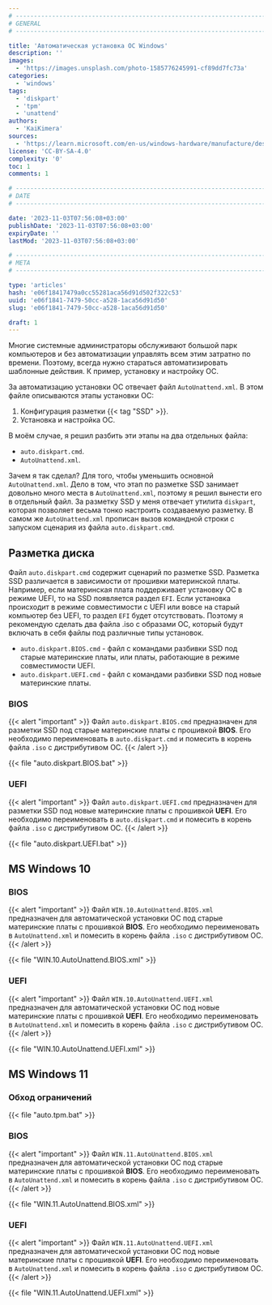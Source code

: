 ```yaml
---
# -------------------------------------------------------------------------------------------------------------------- #
# GENERAL
# -------------------------------------------------------------------------------------------------------------------- #

title: 'Автоматическая установка ОС Windows'
description: ''
images:
  - 'https://images.unsplash.com/photo-1585776245991-cf89dd7fc73a'
categories:
  - 'windows'
tags:
  - 'diskpart'
  - 'tpm'
  - 'unattend'
authors:
  - 'KaiKimera'
sources:
  - 'https://learn.microsoft.com/en-us/windows-hardware/manufacture/desktop/windows-setup-automation-overview'
license: 'CC-BY-SA-4.0'
complexity: '0'
toc: 1
comments: 1

# -------------------------------------------------------------------------------------------------------------------- #
# DATE
# -------------------------------------------------------------------------------------------------------------------- #

date: '2023-11-03T07:56:08+03:00'
publishDate: '2023-11-03T07:56:08+03:00'
expiryDate: ''
lastMod: '2023-11-03T07:56:08+03:00'

# -------------------------------------------------------------------------------------------------------------------- #
# META
# -------------------------------------------------------------------------------------------------------------------- #

type: 'articles'
hash: 'e06f18417479a0cc55281aca56d91d502f322c53'
uuid: 'e06f1841-7479-50cc-a528-1aca56d91d50'
slug: 'e06f1841-7479-50cc-a528-1aca56d91d50'

draft: 1
---
```


Многие системные администраторы обслуживают большой парк компьютеров и без автоматизации управлять всем этим затратно по времени. Поэтому, всегда нужно стараться автоматизировать шаблонные действия. К пример, установку и настройку ОС.

<!--more-->

За автоматизацию установки ОС отвечает файл `AutoUnattend.xml`. В этом файле описываются этапы установки ОС:

1. Конфигурация разметки {{< tag "SSD" >}}.
2. Установка и настройка ОС.

В моём случае, я решил разбить эти этапы на два отдельных файла:

- `auto.diskpart.cmd`.
- `AutoUnattend.xml`.

Зачем я так сделал? Для того, чтобы уменьшить основной `AutoUnattend.xml`. Дело в том, что этап по разметке SSD занимает довольно много места в `AutoUnattend.xml`, поэтому я решил вынести его в отдельный файл. За разметку SSD у меня отвечает утилита `diskpart`, которая позволяет весьма тонко настроить создаваемую разметку. В самом же `AutoUnattend.xml` прописан вызов командной строки с запуском сценария из файла `auto.diskpart.cmd`.

## Разметка диска

Файл `auto.diskpart.cmd` содержит сценарий по разметке SSD. Разметка SSD различается в зависимости от прошивки материнской платы. Например, если материнская плата поддерживает установку ОС в режиме UEFI, то на SSD появляется раздел `EFI`. Если установка происходит в режиме совместимости с UEFI или вовсе на старый компьютер без UEFI, то раздел `EFI` будет отсутствовать. Поэтому я рекомендую сделать два файла .iso с образами ОС, который будут включать в себя файлы под различные типы установок.

- `auto.diskpart.BIOS.cmd` - файл с командами разбивки SSD под старые материнские платы, или платы, работающие в режиме совместимости UEFI.
- `auto.diskpart.UEFI.cmd` - файл с командами разбивки SSD под новые материнские платы.

### BIOS

{{< alert "important" >}}
Файл `auto.diskpart.BIOS.cmd` предназначен для разметки SSD под старые материнские платы с прошивкой **BIOS**. Его необходимо переименовать в `auto.diskpart.cmd` и помесить в корень файла `.iso` с дистрибутивом ОС.
{{< /alert >}}

{{< file "auto.diskpart.BIOS.bat" >}}

### UEFI

{{< alert "important" >}}
Файл `auto.diskpart.UEFI.cmd` предназначен для разметки SSD под новые материнские платы с прошивкой **UEFI**. Его необходимо переименовать в `auto.diskpart.cmd` и помесить в корень файла `.iso` с дистрибутивом ОС.
{{< /alert >}}

{{< file "auto.diskpart.UEFI.bat" >}}

## MS Windows 10

### BIOS

{{< alert "important" >}}
Файл `WIN.10.AutoUnattend.BIOS.xml` предназначен для автоматической установки ОС под старые материнские платы с прошивкой **BIOS**. Его необходимо переименовать в `AutoUnattend.xml` и помесить в корень файла `.iso` с дистрибутивом ОС.
{{< /alert >}}

{{< file "WIN.10.AutoUnattend.BIOS.xml" >}}

### UEFI

{{< alert "important" >}}
Файл `WIN.10.AutoUnattend.UEFI.xml` предназначен для автоматической установки ОС под новые материнские платы с прошивкой **UEFI**. Его необходимо переименовать в `AutoUnattend.xml` и помесить в корень файла `.iso` с дистрибутивом ОС.
{{< /alert >}}

{{< file "WIN.10.AutoUnattend.UEFI.xml" >}}

## MS Windows 11

### Обход ограничений

{{< file "auto.tpm.bat" >}}

### BIOS

{{< alert "important" >}}
Файл `WIN.11.AutoUnattend.BIOS.xml` предназначен для автоматической установки ОС под старые материнские платы с прошивкой **BIOS**. Его необходимо переименовать в `AutoUnattend.xml` и помесить в корень файла `.iso` с дистрибутивом ОС.
{{< /alert >}}

{{< file "WIN.11.AutoUnattend.BIOS.xml" >}}

### UEFI

{{< alert "important" >}}
Файл `WIN.11.AutoUnattend.UEFI.xml` предназначен для автоматической установки ОС под новые материнские платы с прошивкой **UEFI**. Его необходимо переименовать в `AutoUnattend.xml` и помесить в корень файла `.iso` с дистрибутивом ОС.
{{< /alert >}}

{{< file "WIN.11.AutoUnattend.UEFI.xml" >}}
